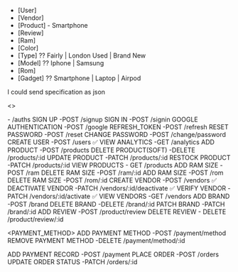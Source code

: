 - [User]
- [Vendor]
- [Product] - Smartphone
- [Review]
- [Ram]
- [Color]
- [Type] ?? Fairly | London Used | Brand New
- [Model] ?? Iphone | Samsung
- [Rom]
- [Gadget] ?? Smartphone | Laptop | Airpod

I could send specification as json

<<ENDPOINTS>>

<AUTH>
- /auths
SIGN UP -POST /signup
SIGN IN -POST /signin
GOOGLE AUTHENTICATION -POST /google
REFRESH_TOKEN -POST /refresh
RESET PASSWORD -POST /reset
CHANGE PASSWORD -POST /change/password

<USER>
CREATE USER -POST /users ✅
<!-- UPDATE USER ROLE -POST /users/:id - admin | vendor | user  -->

<ADMIN>
VIEW ANALYTICS -GET /analytics

<PRODUCT>
ADD PRODUCT -POST /products
DELETE PRODUCT(SOFT) -DELETE /products/:id
UPDATE PRODUCT -PATCH /products/:id
RESTOCK PRODUCT -PATCH /products/:id
VIEW PRODUCTS - GET /products

<RAM>
ADD RAM SIZE -POST /ram
DELETE RAM SIZE -POST /ram/:id

<ROM>
ADD RAM SIZE -POST /rom
DELETE RAM SIZE -POST /rom/:id

<VENDOR>
CREATE VENDOR -POST /vendors ✅
DEACTIVATE VENDOR -PATCH /vendors/:id/deactivate ✅
VERIFY VENDOR -PATCH /vendors/:id/activate ✅
VIEW VENDORS -GET /vendors

<BRAND>
ADD BRAND -POST /brand
DELETE BRAND -DELETE /brand/:id
PATCH BRAND -PATCH /brand/:id

<REVIEW>
ADD REVIEW -POST /product/review
DELETE REVIEW - DELETE /product/review/:id

<PAYMENT_METHOD>
ADD PAYMENT METHOD -POST /payment/method
REMOVE PAYMENT METHOD -DELETE /payment/method/:id

<PAYMENT>
ADD PAYMENT RECORD -POST /payment

<ORDER>
PLACE ORDER -POST /orders
UPDATE ORDER STATUS -PATCH /orders/:id

